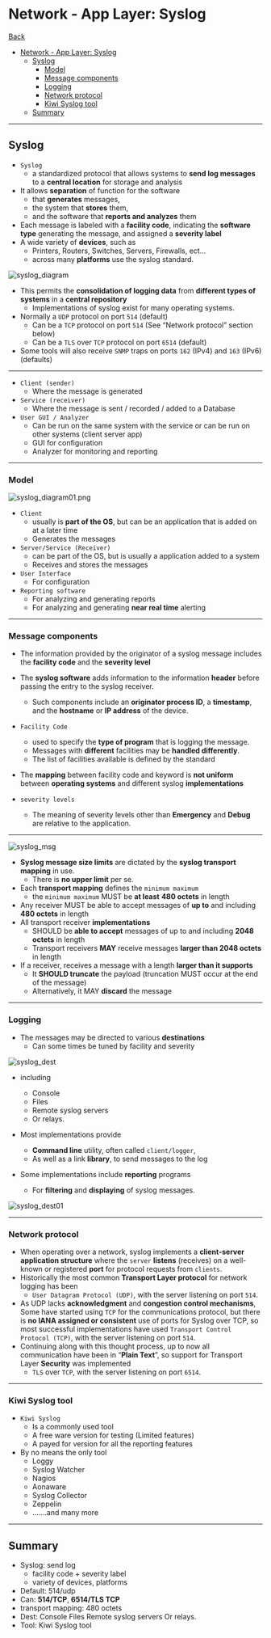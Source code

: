 # Network - App Layer: Syslog

[Back](../../index.md)

- [Network - App Layer: Syslog](#network---app-layer-syslog)
  - [Syslog](#syslog)
    - [Model](#model)
    - [Message components](#message-components)
    - [Logging](#logging)
    - [Network protocol](#network-protocol)
    - [Kiwi Syslog tool](#kiwi-syslog-tool)
  - [Summary](#summary)

---

## Syslog

- `Syslog`
  - a standardized protocol that allows systems to **send log messages** to a **central location** for storage and analysis
- It allows **separation** of function for the software
  - that **generates** messages,
  - the system that **stores** them,
  - and the software that **reports and analyzes** them
- Each message is labeled with a **facility code**, indicating the **software type** generating the message, and assigned a **severity label**
- A wide variety of **devices**, such as
  - Printers, Routers, Switches, Servers, Firewalls, ect...
  - across many **platforms** use the syslog standard.

![syslog_diagram](./pic/syslog_diagram.png)

- This permits the **consolidation of logging data** from **different types of systems** in a **central repository**
  - Implementations of syslog exist for many operating systems.
- Normally a `UDP` protocol on port `514` (default)
  - Can be a `TCP` protocol on port `514` (See “Network protocol” section below)
  - Can be a `TLS` over `TCP` protocol on port `6514` (default)
- Some tools will also receive `SNMP` traps on ports `162` (IPv4) and `163` (IPv6) (defaults)

---

- `Client (sender)`
  - Where the message is generated
- `Service (receiver)`
  - Where the message is sent / recorded / added to a Database
- `User GUI / Analyzer`
  - Can be run on the same system with the service or can be run on other systems (client server app)
  - GUI for configuration
  - Analyzer for monitoring and reporting

---

### Model

![syslog_diagram01.png](./pic/syslog_diagram01.png)

- `Client`
  - usually is **part of the OS**, but can be an application that is added on at a later time
  - Generates the messages
- `Server/Service (Receiver)`
  - can be part of the OS, but is usually a application added to a system
  - Receives and stores the messages
- `User Interface`
  - For configuration
- `Reporting software`
  - For analyzing and generating reports
  - For analyzing and generating **near real time** alerting

---

### Message components

- The information provided by the originator of a syslog message includes the **facility code** and the **severity level**
- The **syslog software** adds information to the information **header** before passing the entry to the syslog receiver.

  - Such components include an **originator process ID**, a **timestamp**, and the **hostname** or **IP address** of the device.

- `Facility Code`
  - used to specify the **type of program** that is logging the message.
  - Messages with **different** facilities may be **handled differently**.
  - The list of facilities available is defined by the standard
- The **mapping** between facility code and keyword is **not uniform** between **operating systems** and different syslog **implementations**

- `severity levels`
  - The meaning of severity levels other than **Emergency** and **Debug** are relative to the application.

---

![syslog_msg](./pic/syslog_msg.png)

- **Syslog message size limits** are dictated by the **syslog transport mapping** in use.
  - There is **no upper limit** per se.
- Each **transport mapping** defines the `minimum maximum`
  - the `minimum maximum` MUST be **at least** **480 octets** in length
- Any receiver MUST be able to accept messages of **up to** and including **480 octets** in length
- All transport receiver **implementations**
  - SHOULD be **able to accept** messages of up to and including **2048 octets** in length
  - Transport receivers **MAY** receive messages **larger than 2048 octets** in length
- If a receiver, receives a message with a length **larger than it supports**
  - It **SHOULD truncate** the payload (truncation MUST occur at the end of the message)
  - Alternatively, it MAY **discard** the message

---

### Logging

- The messages may be directed to various **destinations**
  - Can some times be tuned by facility and severity

![syslog_dest](./pic/syslog_dest.png)

- including

  - Console
  - Files
  - Remote syslog servers
  - Or relays.

- Most implementations provide
  - **Command line** utility, often called `client/logger`,
  - As well as a link **library**, to send messages to the log
- Some implementations include **reporting** programs
  - For **filtering** and **displaying** of syslog messages.

![syslog_dest01](./pic/syslog_dest01.png)

---

### Network protocol

- When operating over a network, syslog implements a **client-server application structure** where the `server` **listens** (receives) on a well-known or registered **port** for protocol requests from `clients`.
- Historically the most common **Transport Layer protocol** for network logging has been
  - `User Datagram Protocol (UDP)`, with the server listening on port `514`.
- As UDP lacks **acknowledgment** and **congestion control mechanisms**, Some have started using `TCP` for the communications protocol, but there is **no IANA assigned or consistent** use of ports for Syslog over TCP, so most successful implementations have used `Transport Control Protocol (TCP)`, with the server listening on port `514`.
- Continuing along with this thought process, up to now all communication have been in “**Plain Text**”, so support for Transport Layer **Security** was implemented
  - `TLS` over `TCP`, with the server listening on port `6514`.

---

### Kiwi Syslog tool

- `Kiwi Syslog`
  - Is a commonly used tool
  - A free ware version for testing (Limited features)
  - A payed for version for all the reporting features
- By no means the only tool
  - Loggy
  - Syslog Watcher
  - Nagios
  - Aonaware
  - Syslog Collector
  - Zeppelin
  - …….and many more

---

## Summary

- Syslog: send log
  - facility code + severity label
  - variety of devices, platforms
- Default: 514/udp
- Can: **514/TCP**, **6514/TLS TCP**
- transport mapping: 480 octets
- Dest:
  Console
  Files
  Remote syslog servers
  Or relays.
- Tool: Kiwi Syslog tool
